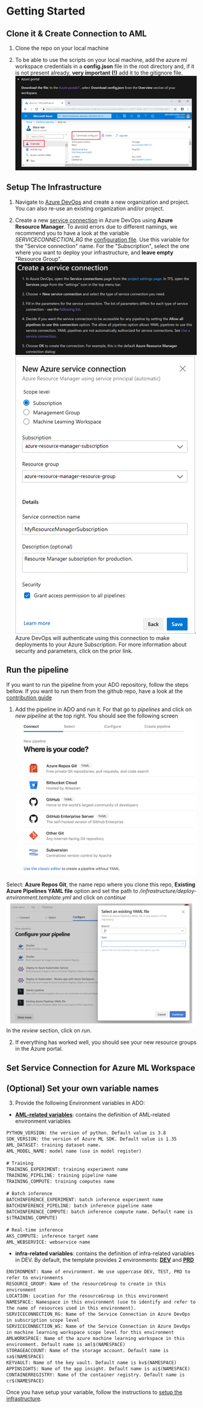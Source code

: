 # Getting Started

## Clone it & Create Connection to AML

1. Clone the repo on your local machine

2. To be able to use the scripts on your local machine, add the azure ml workspace credentials in a **config.json** file in the root directory and, if it is not present already, **very important (!)** add it to the gitignore file.\
   ![aml-config](./../media/azureml_config.png)

## Setup The Infrastructure

1. Navigate to [Azure DevOps](http://dev.azure.com/) and create a new organization and project. You can also re-use an existing organization and/or project.

2. Create a new [service connection](https://docs.microsoft.com/en-us/azure/devops/pipelines/library/service-endpoints?view=azure-devops&tabs=yaml) in Azure DevOps using **Azure Resource Manager**. To avoid errors due to different namings, we recommend you to have a look at the variable *SERVICECONNECTION_RG* the [configuration file](../../configuration/configuration-infra-DEV.variables.yml). Use this variable for the "Service connection" name. For the "Subscription", select the one where you want to deploy your infrastructure, and **leave empty** "Resource Group".![SetupConnection](../media/create_service_connection.png) ![AddConnection](../media/new_connection.png). Azure DevOps will authenticate using this connection to make deployments to your Azure Subscription. For more information about security and parameters, click on the prior link.

## Run the pipeline

If you want to run the pipeline from your ADO repository, follow the steps bellow. If you want to run them from the github repo, have a look at the [contribution guide](../../CONTRIBUTING.md)

1. Add the pipeline in ADO and run it. For that go to _pipelines_ and click on _new pipeline_ at the top right. You should see the following screen ![IaCpipeline](../media/build-connect.png)

Select: **Azure Repos Git**, the name repo where you clone this repo, **Existing Azure Pipelines YAML file** option and set the path to _/infrastructure/deploy-environment.template.yml_ and click on _continue_ ![SelectIaCPipe](../media/select-iac-pipeline.png) In the _review_ section, click on _run_.

2. If everything has worked well, you should see your new resource groups in the Azure portal.

## Set Service Connection for Azure ML Workspace


## (Optional) Set your own variable names

3. Provide the following Environment variables in ADO:

- **[AML-related variables](../../configuration/configuration-aml.variables.yml)**: contains the definition of AML-related environment variables

```
PYTHON_VERSION: the version of python. Default value is 3.8
SDK_VERSION: the version of Azure ML SDK. Default value is 1.35
AML_DATASET: training dataset name.
AML_MODEL_NAME: model name (use in model register)

# Training
TRAINING_EXPERIMENT: training experiment name
TRAINING_PIPELINE: training pipeline name
TRAINING_COMPUTE: training computes name

# Batch inference
BATCHINFERENCE_EXPERIMENT: batch inference experiment name
BATCHINFERENCE_PIPELINE: batch inference pipeline name
BATCHINFERENCE_COMPUTE: batch inference compute name. Default name is $(TRAINING_COMPUTE)

# Real-time inference
AKS_COMPUTE: inference target name
AML_WEBSERVICE: webservice name
```

- **infra-related variables**: contains the definition of infra-related variables in DEV. By default, the template provides 2 environments: **[DEV](../../configuration/configuration-infra-DEV.variables.yml)** and **[PRD](../../configuration/configuration-infra-PRD.variables.yml)**

```
ENVIRONMENT: Name of environment. We use uppercase DEV, TEST, PRD to refer to environments
RESOURCE_GROUP: Name of the resourceGroup to create in this environment
LOCATION: Location for the resourceGroup in this environment
NAMESPACE: Namespace in this environment (use to identify and refer to the name of resources used in this environment).
SERVICECONNECTION_RG: Name of the Service Connection in Azure DevOps in subscription scope level
SERVICECONNECTION_WS: Name of the Service Connection in Azure DevOps in machine learning workspace scope level for this environment
AMLWORKSPACE: Name of the azure machine learning workspace in this environment. Default name is aml$(NAMESPACE)
STORAGEACCOUNT: Name of the storage account. Default name is sa$(NAMESPACE)
KEYVAULT: Name of the key vault. Default name is kv$(NAMESPACE)
APPINSIGHTS: Name of the app insight. Default name is ai$(NAMESPACE)
CONTAINERREGISTRY: Name of the container registry. Default name is cr$(NAMESPACE)
```

Once you have setup your variable, follow the instructions to [setup the infrastructure](./SetupInfrastructure.md).
